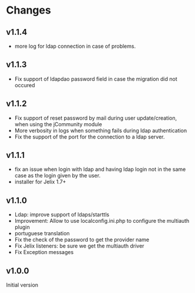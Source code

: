 Changes
=======

v1.1.4
-----

- more log for ldap connection in case of problems.

v1.1.3
------

- Fix support of ldapdao password field in case the migration did not occured

v1.1.2
------

- Fix support of reset password by mail during user update/creation, when using the jCommunity module
- More verbosity in logs when something fails during ldap authentication
- Fix the support of the port for the connection to a ldap server.

v1.1.1
------

- fix an issue when login with ldap and having ldap login not in the same case
  as the login given by the user.
- installer for Jelix 1.7+

v1.1.0
------

- Ldap: improve support of ldaps/starttls
- Improvement: Allow to use localconfig.ini.php to configure the multiauth plugin
- portuguese translation
- Fix the check of the password to get the provider name
- Fix Jelix listeners: be sure we get the multiauth driver
- Fix Exception messages


v1.0.0
-------

Initial version

